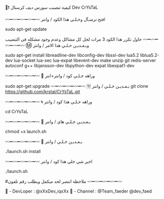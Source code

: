 🤖❗️ كيفية تنصيب سورس ديف كرستال
 Dev CrYsTaL


〰➖〰➖〰➖〰➖〰
افتح ترمنـآل وخـلـي هذا الكود / وانتر

sudo apt-get update

حاول تكرر هذا الكود 3 مرات لحل كل مشاكل وعدم وجود مشكله في التنصيب
〰➖〰➖〰➖〰➖〰
Ⓜ️ وبـعـديـن خـلـي هذا الامر / وانتر

sudo apt-get install libreadline-dev libconfig-dev libssl-dev lua5.2 liblua5.2-dev lua-socket lua-sec lua-expat libevent-dev make unzip git redis-server autoconf g++ libjansson-dev libpython-dev expat libexpat1-dev

〰➖〰➖〰➖〰➖〰
🏧 وراهه خـلـي كود / وانتر+انتر

sudo apt-get upgrade
〰➖〰➖〰➖〰➖〰
🈂 بـعـديـن خـلـي / وانتر
git clone https://github.com/krstal/CrYsTaL.git

〰➖〰➖〰➖〰➖〰
🌀️ وراهه خـلـي هذا كود / وانتر

cd CrYsTaL

〰➖〰➖〰➖〰➖〰
💠️ بـعـديـن خـلـي هاي / وانتر

 chmod +x launch.sh

〰➖〰➖〰➖〰➖〰
🛄 بـعـديـن خـلـي / وانتر

 ./launch.sh install

〰➖〰➖〰➖〰➖〰
 اخير شي خلي هذا كود / وانتر 

./launch.sh

#ملاحظة انتضر لحد ميكمل ويطلب رقم تلفون
〰➖〰➖〰➖〰➖〰

🚁 - DevLoper : @xXxDev_iqxXx
🚀 - Channel : @Team_faeder
                         @dev_faed
